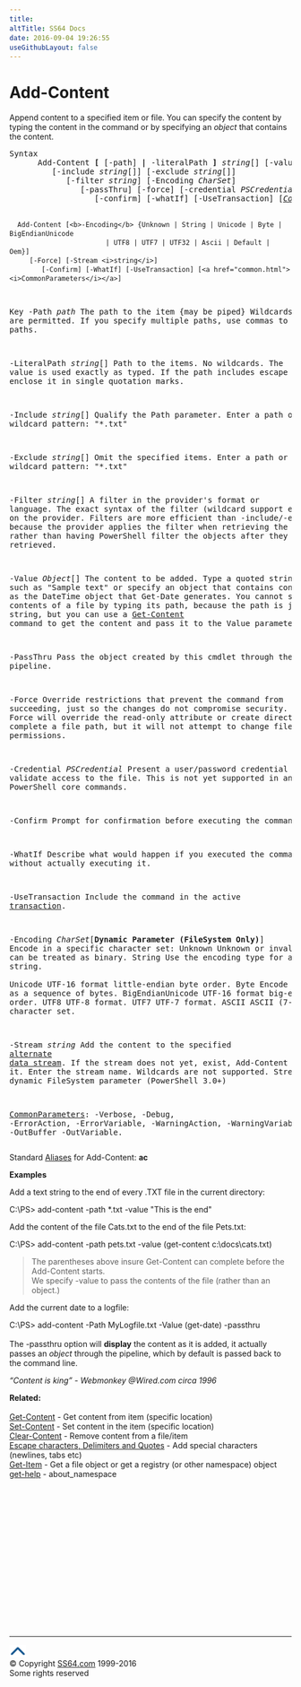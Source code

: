 ```yaml
---
title:
altTitle: SS64 Docs
date: 2016-09-04 19:26:55
useGithubLayout: false
---
```

<!-- #BeginLibraryItem "/Library/head_ps.lbi" --><!-- #EndLibraryItem --><h1>Add-Content </h1>
<p>Append content to a specified item or file. You can specify the content by typing the content in the command or by specifying an <i>object</i> that contains the content.</p>
<pre>Syntax
      Add-Content <b>[</b> [-path] <b>|</b> -literalPath <b>]</b> <i>string</i>[] [-value] <i>Object</i>[] 
         [-include <i>string</i>[]] [-exclude <i>string</i>[]]
            [-filter <i>string</i>] [-Encoding <i>CharSet</i>]
               [-passThru] [-force] [-credential <i>PSCredential</i>]
                  [-confirm] [-whatIf] [-UseTransaction] [<a href="common.html"><i>CommonParameters</i></a>]

      Add-Content [<b>-Encoding</b> {Unknown | String | Unicode | Byte | BigEndianUnicode
                            | UTF8 | UTF7 | UTF32 | Ascii | Default | Oem}]
         [-Force] [-Stream <i>string</i>]
            [-Confirm] [-WhatIf] [-UseTransaction] [<a href="common.html"><i>CommonParameters</i></a>]

Key
   -Path <i>path</i>
       The path to the item {may be piped} Wildcards are permitted.
       If you specify multiple paths, use commas to separate the paths.

   -LiteralPath <i>string</i>[]
       Path to the items. No wildcards.
       The value is used exactly as typed. 
       If the path includes escape characters, enclose it in single quotation marks.

   -Include <i>string</i>[]
       Qualify the Path parameter. Enter a path or wildcard pattern: "*.txt"

   -Exclude <i>string</i>[]
       Omit the specified items. Enter a path or wildcard pattern: "*.txt" 

   -Filter <i>string</i>[]
       A filter in the provider's format or language.
       The exact syntax of the filter (wildcard support etc) depends on the provider.
       Filters are more efficient than -include/-exclude, because the provider
       applies the filter when retrieving the objects, rather than having 
       PowerShell filter the objects after they are retrieved.     
 
  -Value <i>Object</i>[]
       The content to be added. Type a quoted string, such as "Sample text"
       or specify an object that contains content, such as the DateTime object
       that Get-Date generates. 
       You cannot specify the contents of a file by typing its path, because 
       the path is just a string, but you can use a <a href="get-content.html">Get-Content</a> command to get 
       the content and pass it to the Value parameter.

   -PassThru
       Pass the object created by this cmdlet through the pipeline.

   -Force
       Override restrictions that prevent the command from succeeding, just
       so the changes do not compromise security. For example, Force will
       override the read-only attribute or create directories to complete a
       file path, but it will not attempt to change file permissions.

   -Credential <i>PSCredential</i>
       Present a user/password credential to validate access to the file.
       This is not yet supported in any Windows PowerShell core commands.

   -Confirm
       Prompt for confirmation before executing the command.

   -WhatIf
       Describe what would happen if you executed the command without actually executing it.

   -UseTransaction
       Include the command in the active <a href="syntax-transactions.html">transaction</a>.

   -Encoding <i>CharSet</i>[<b>Dynamic Parameter (FileSystem Only)</b>]
       Encode in a specific character set:
           Unknown           Unknown or invalid. The data can be treated as binary.
           String            Use the encoding type for a string.                
           Unicode           UTF-16 format little-endian byte order.
           Byte              Encode characters as a sequence of bytes.
           BigEndianUnicode  UTF-16 format big-endian byte order.
           UTF8              UTF-8 format.
           UTF7              UTF-7 format.
           ASCII             ASCII (7-bit) character set.

   -Stream <i>string</i>
        Add the content to the specified <a href="http://en.wikipedia.org/wiki/NTFS#Alternate_data_streams_.28ADS.29">alternate data stream</a>.
        If the stream does not yet, exist, Add-Content creates it.
        Enter the stream name. Wildcards are not supported.
        Stream is a dynamic FileSystem parameter (PowerShell 3.0+)

   <a href="common.html">CommonParameters</a>:
       -Verbose, -Debug, -ErrorAction, -ErrorVariable, -WarningAction, -WarningVariable,
       -OutBuffer -OutVariable.</pre>
<p>Standard <a href="get-alias.html">Aliases</a> for Add-Content: <b><span class="code">ac</span></b></p>
<p><b>Examples</b></p>
<p>Add a text string to the end of every .TXT file in the current  directory:</p>
<p><span class="code">C:\PS&gt; add-content -path *.txt -value "This is the end"</span></p>
<p> Add the content of the file Cats.txt to the end of the file Pets.txt: </p>
<p><span class="code">C:\PS&gt; add-content -path pets.txt -value (get-content c:\docs\cats.txt)</span></p>
<blockquote>
<p>The parentheses above insure  <span class="code">Get-Content</span>  can complete before the <span class="code">Add-Content</span> starts. <br>
We specify <span class="code"> -value</span> to pass the contents of the file (rather than an object.)</p>
</blockquote>
<p>Add the current date to a logfile: </p>
<p><span class="code">C:\PS&gt; add-content -Path MyLogfile.txt -Value (get-date) -passthru</span><br>
<br>The -passthru option will <b>display</b> the  content as it is added, it actually passes an <i>object</i> through the pipeline, which by default is passed back to the command line.</p>
<p><i>“Content is king” - Webmonkey @Wired.com circa 1996 </i></p>
<p><b>Related:</b><br>
<br>
<a href="get-content.html">Get-Content</a> - Get content from item (specific location)<a href="set-content.html"><br>
Set-Content</a> - Set content in the item (specific location) <a href="clear-content.html"><br>
Clear-Content</a> - Remove content from a file/item<br>
<a href="syntax-esc.html">Escape characters, Delimiters and Quotes</a> - Add special characters (newlines, tabs etc) <br>
<a href="get-item.html">Get-Item</a> - Get a file object or get a registry (or other namespace) object<br>
<a href="get-help.html">get-help</a> - about_namespace</p><!-- #BeginLibraryItem "/Library/foot_ps.lbi" --><p><script async="" src="//pagead2.googlesyndication.com/pagead/js/adsbygoogle.js"></script>
<!-- PowerShell300 -->
<ins class="adsbygoogle" style="display:inline-block;width:300px;height:250px" data-ad-client="ca-pub-6140977852749469" data-ad-slot="6253539900"></ins>
<script>
(adsbygoogle = window.adsbygoogle || []).push({});
</script></p>
<hr>
<div id="bl" class="footer"><a href="#"><img src="../images/top.png" width="30" height="22" alt="Back to the Top"></a></div>
<div id="br" class="footer, tagline">© Copyright <a href="http://ss64.com/">SS64.com</a> 1999-2016<br>
Some rights reserved</div><!-- #EndLibraryItem -->

